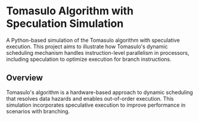 # Tomasulo Algorithm with Speculation Simulation

A Python-based simulation of the Tomasulo algorithm with speculative execution. This project aims to illustrate how Tomasulo's dynamic scheduling mechanism handles instruction-level parallelism in processors, including speculation to optimize execution for branch instructions.

## Overview

Tomasulo's algorithm is a hardware-based approach to dynamic scheduling that resolves data hazards and enables out-of-order execution. This simulation incorporates speculative execution to improve performance in scenarios with branching.
